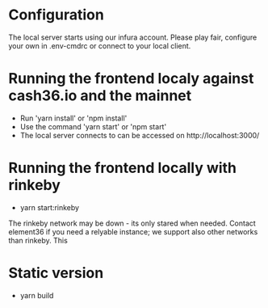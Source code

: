 # Configuration

The local server starts using our infura account. Please play fair, configure your own in .env-cmdrc or connect to your local client.   

# Running the frontend localy against cash36.io and the mainnet

- Run 'yarn install' or 'npm install'
- Use the command 'yarn start' or 'npm start'
- The local server connects to can be accessed on http://localhost:3000/


# Running the frontend locally with rinkeby

- yarn start:rinkeby

The rinkeby network may be down - its only stared when needed. Contact element36 if you need a relyable instance; we support also other networks than rinkeby. This 

# Static version

- yarn build



